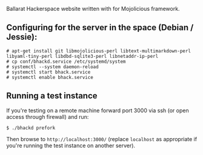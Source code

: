 Ballarat Hackerspace website written with for Mojolicious framework.


## Configuring for the server in the space (Debian / Jessie):

```
# apt-get install git libmojolicious-perl libtext-multimarkdown-perl libyaml-tiny-perl libdbd-sqlite3-perl libnetaddr-ip-perl
# cp conf/bhackd.service /etc/systemd/system
# systemctl --system daemon-reload
# systemctl start bhack.service
# systemctl enable bhack.service
```

## Running a test instance

If you're testing on a remote machine forward port 3000 via ssh (or open access through firewall) and
run:

```
$ ./bhackd prefork
```

Then browse to `http://localhost:3000/` (replace `localhost` as appropriate if you're running the
test instance on another server).
